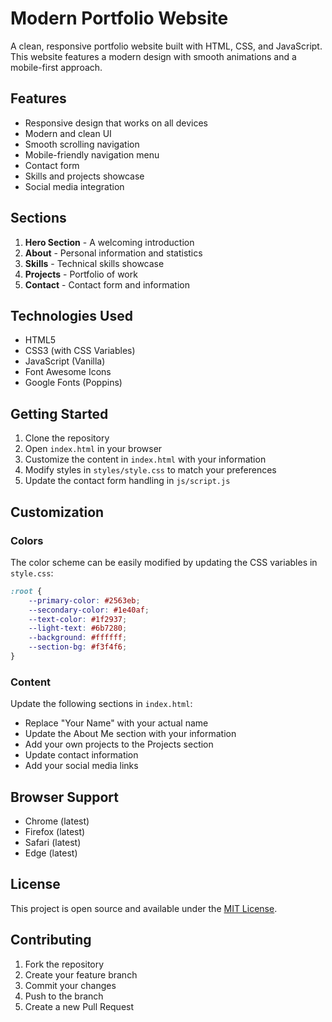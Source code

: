 # Modern Portfolio Website

A clean, responsive portfolio website built with HTML, CSS, and JavaScript. This website features a modern design with smooth animations and a mobile-first approach.

## Features

- Responsive design that works on all devices
- Modern and clean UI
- Smooth scrolling navigation
- Mobile-friendly navigation menu
- Contact form
- Skills and projects showcase
- Social media integration

## Sections

1. **Hero Section** - A welcoming introduction
2. **About** - Personal information and statistics
3. **Skills** - Technical skills showcase
4. **Projects** - Portfolio of work
5. **Contact** - Contact form and information

## Technologies Used

- HTML5
- CSS3 (with CSS Variables)
- JavaScript (Vanilla)
- Font Awesome Icons
- Google Fonts (Poppins)

## Getting Started

1. Clone the repository
2. Open `index.html` in your browser
3. Customize the content in `index.html` with your information
4. Modify styles in `styles/style.css` to match your preferences
5. Update the contact form handling in `js/script.js`

## Customization

### Colors
The color scheme can be easily modified by updating the CSS variables in `style.css`:

```css
:root {
    --primary-color: #2563eb;
    --secondary-color: #1e40af;
    --text-color: #1f2937;
    --light-text: #6b7280;
    --background: #ffffff;
    --section-bg: #f3f4f6;
}
```

### Content
Update the following sections in `index.html`:
- Replace "Your Name" with your actual name
- Update the About Me section with your information
- Add your own projects to the Projects section
- Update contact information
- Add your social media links

## Browser Support

- Chrome (latest)
- Firefox (latest)
- Safari (latest)
- Edge (latest)

## License

This project is open source and available under the [MIT License](LICENSE).

## Contributing

1. Fork the repository
2. Create your feature branch
3. Commit your changes
4. Push to the branch
5. Create a new Pull Request 